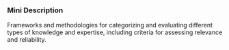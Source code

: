 ### Mini Description

Frameworks and methodologies for categorizing and evaluating different types of knowledge and expertise, including criteria for assessing relevance and reliability.
